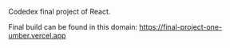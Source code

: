 Codedex final project of React. 

Final build can be found in this domain: https://final-project-one-umber.vercel.app
